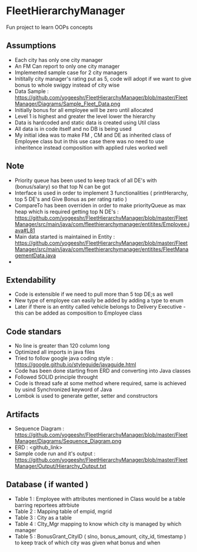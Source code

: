 # FleetHierarchyManager

Fun project to learn OOPs concepts


## Assumptions
* Each city has only one city manager
* An FM Can report to only one city manager
* Implemented sample case for 2 city managers
* Inititally city manager's rating put as 5, code will adopt if we want to give bonus to whole swiggy instead of city wise
* Data Sample : https://github.com/yogeeshr/FleetHierarchyManager/blob/master/FleetManager/Diagrams/Sample_Fleet_Data.png
* Initially bonus for all employee will be zero until allocated 
* Level 1 is highest and greater the level lower the hierarchy
* Data is hardcoded and static data is created using Util class
* All data is in code itself and no DB is being used
* My initial idea was to make FM , CM and DE as inherited class of Employee class but in this use case there was no need to use inheritence instead composition with applied rules worked well

## Note
* Priority queue has been used to keep track of all DE's with (bonus/salary) so that top N can be got
* Interface is used in order to implement 3 functionalities ( printHerarchy, top 5 DE's and Give Bonus as per rating ratio )
* CompareTo has been overriden in order to make priorityQueue as max heap which is required getting top N DE's : https://github.com/yogeeshr/FleetHierarchyManager/blob/master/FleetManager/src/main/java/com/fleethierarchymanager/entitites/Employee.java#L81
* Main data started is maintained in Entity : https://github.com/yogeeshr/FleetHierarchyManager/blob/master/FleetManager/src/main/java/com/fleethierarchymanager/entitites/FleetManagementData.java
* 

## Extendability 
* Code is extensible if we need to pull more than 5 top DE;s as well
* New type of employee can easily be added by adding a type to enum
* Later if there is an entity called vehicle belongs to Delivery Executive - this can be added as composition to Employee class

## Code standars
* No line is greater than 120 column long
* Optimized all imports in java files
* Tried to follow google java coding style : https://google.github.io/styleguide/javaguide.html
* Code has been done starting from ERD and converting into Java classes
* Followed SOLID principle throught
* Code is thread safe at some method where required, same is achieved by usind Synchronized keyword of Java
* Lombok is used to generate getter, setter and constructors

## Artifacts 
* Sequence Diagram : https://github.com/yogeeshr/FleetHierarchyManager/blob/master/FleetManager/Diagrams/Sequence_Diagram.png
* ERD : <github_link>
* Sample code run and it's output : https://github.com/yogeeshr/FleetHierarchyManager/blob/master/FleetManager/Output/Hierarchy_Output.txt

## Database ( if wanted )
* Table 1 : Employee with attributes mentioned in Class would be a table barring reportees attrbiute
* Table 2 : Mapping table of empid, mgrid
* Table 3 : City as a table
* Table 4 : CIty_Mgr mapping to know which city is managed by which manager
* Table 5 : BonusGrant_CityID ( slno, bonus_amount, city_id, timestamp ) to keep track of which city was given what bonus and when 


